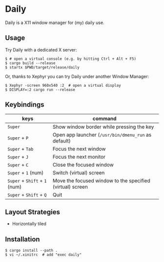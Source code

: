 # Daily

Daily is a X11 window manager for (my) daily use.

## Usage

Try Daily with a dedicated X server:
```
$ # open a virtual console (e.g. by hitting Ctrl + Alt + F5)
$ cargo build --release
$ startx $PWD/target/release/daily
```

Or, thanks to Xephyr you can try Daily under another Window Manager: 
```
$ Xephyr -screen 960x540 :2  # open a virtual display
$ DISPLAY=:2 cargo run --release
```

## Keybindings

|keys|command|
|---------------|-------|
|`Super`        |Show window border while pressing the key|
|`Super` + `P`  |Open app launcher (`/usr/bin/dmenu_run` as default)|
|`Super` + `Tab`|Focus the next window|
|`Super` + `J`  |Focus the next monitor|
|`Super` + `C`  |Close the focused window|
|`Super` + `1` (num) |Switch (virtual) screen|
|`Super` + `Shift` + `1` (num) |Move the focused window to the specified (virtual) screen|
|`Super` + `Shift` + `Q`  |Quit|

## Layout Strategies

- Horizontally tiled

## Installation

```
$ cargo install --path .
$ vi ~/.xinitrc  # add "exec daily"
```

